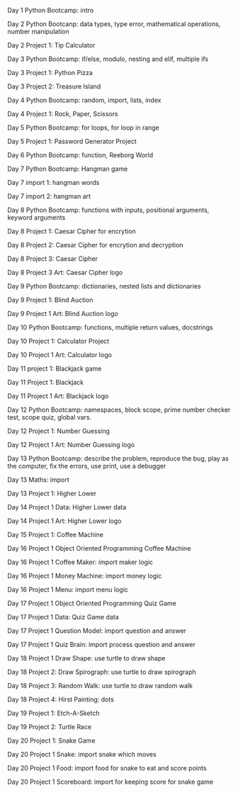 Day 1 Python Bootcamp: intro

Day 2 Python Bootcanp: data types, type error, mathematical operations, number manipulation

Day 2 Project 1:  Tip Calculator 

Day 3 Python Bootcamp: if/else, modulo, nesting and elif, multiple ifs

Day 3 Project 1:  Python Pizza

Day 3 Project 2:  Treasure Island 

Day 4 Python Bootcamp: random, import, lists, index

Day 4 Project 1: Rock, Paper, Scissors

Day 5 Python Bootcamp: for loops, for loop in range

Day 5 Project 1: Password Generator Project

Day 6 Python Bootcamp: function, Reeborg World 

Day 7 Python Bootcamp:  Hangman game

Day 7 import 1: hangman words

Day 7 import 2: hangman art

Day 8 Python Bootcamp: functions with inputs, positional arguments, keyword arguments

Day 8 Project 1: Caesar Cipher for encrytion 

Day 8 Project 2: Caesar Cipher for encrytion and decryption

Day 8 Project 3: Caesar Cipher

Day 8 Project 3 Art: Caesar Cipher logo

Day 9 Python Bootcamp: dictionaries, nested lists and dictionaries

Day 9 Project 1: Blind Auction

Day 9 Project 1 Art: Blind Auction logo

Day 10 Python Bootcamp: functions, multiple return values, docstrings

Day 10 Project 1: Calculator Project 

Day 10 Project 1 Art: Calculator logo

Day 11 project 1: Blackjack game

Day 11 Project 1: Blackjack

Day 11 Project 1 Art: Blackjack logo

Day 12 Python Bootcamp:  namespaces, block scope, prime number checker test, scope quiz, global vars.

Day 12 Project 1: Number Guessing

Day 12 Project 1 Art: Number Guessing logo

Day 13 Python Bootcamp: describe the problem, reproduce the bug, 
                             play as the computer, fix the errors, use print, use a debugger

Day 13 Maths: import

Day 13 Project 1: Higher Lower 

Day 14 Project 1 Data: Higher Lower  data

Day 14 Project 1 Art: Higher Lower logo

Day 15 Project 1: Coffee Machine

Day 16 Project 1 Object Oriented Programming Coffee Machine

Day 16 Project 1 Coffee Maker: import maker logic

Day 16 Project 1 Money Machine:  import money logic

Day 16 Project 1 Menu: import menu logic

Day 17 Project 1  Object Oriented Programming  Quiz Game

Day 17 Project 1 Data: Quiz Game data

Day 17 Project 1 Question Model: import question and answer 

Day 17 Project 1 Quiz Brain: import process question and answer

Day 18 Project 1 Draw Shape: use turtle to draw shape

Day 18 Project 2: Draw Spirograph: use turtle to draw spirograph

Day 18 Project 3: Random Walk: use turtle to draw random walk

Day 18 Project 4: Hirst Painting: dots

Day 19 Project 1: Etch-A-Sketch

Day 19 Project 2: Turtle Race

Day 20 Project 1: Snake Game

Day 20 Project 1 Snake: import snake which moves

Day 20 Project 1 Food: import food for snake to eat and score points

Day 20 Project 1 Scoreboard: import for keeping score for snake game

